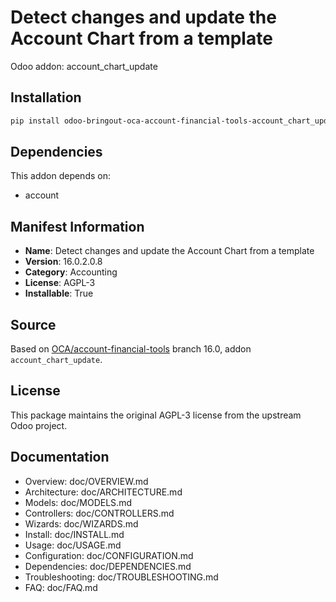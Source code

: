 # Detect changes and update the Account Chart from a template

Odoo addon: account_chart_update

## Installation

```bash
pip install odoo-bringout-oca-account-financial-tools-account_chart_update
```

## Dependencies

This addon depends on:
- account

## Manifest Information

- **Name**: Detect changes and update the Account Chart from a template
- **Version**: 16.0.2.0.8
- **Category**: Accounting
- **License**: AGPL-3
- **Installable**: True

## Source

Based on [OCA/account-financial-tools](https://github.com/OCA/account-financial-tools) branch 16.0, addon `account_chart_update`.

## License

This package maintains the original AGPL-3 license from the upstream Odoo project.

## Documentation

- Overview: doc/OVERVIEW.md
- Architecture: doc/ARCHITECTURE.md
- Models: doc/MODELS.md
- Controllers: doc/CONTROLLERS.md
- Wizards: doc/WIZARDS.md
- Install: doc/INSTALL.md
- Usage: doc/USAGE.md
- Configuration: doc/CONFIGURATION.md
- Dependencies: doc/DEPENDENCIES.md
- Troubleshooting: doc/TROUBLESHOOTING.md
- FAQ: doc/FAQ.md
